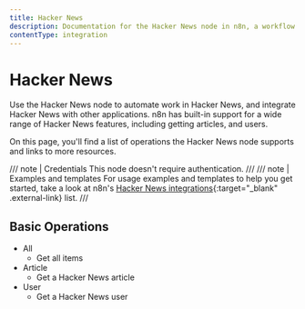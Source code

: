 ```yaml
---
title: Hacker News
description: Documentation for the Hacker News node in n8n, a workflow automation platform. Includes details of operations and configuration, and links to examples and credentials information.
contentType: integration
---
```


# Hacker News

Use the Hacker News node to automate work in Hacker News, and integrate Hacker News with other applications. n8n has built-in support for a wide range of Hacker News features, including getting articles, and users. 

On this page, you'll find a list of operations the Hacker News node supports and links to more resources.

/// note | Credentials
This node doesn't require authentication. 
///
/// note | Examples and templates
For usage examples and templates to help you get started, take a look at n8n's [Hacker News integrations](https://n8n.io/integrations/hacker-news/){:target="_blank" .external-link} list.
///

## Basic Operations

* All
    * Get all items
* Article
    * Get a Hacker News article
* User
    * Get a Hacker News user
